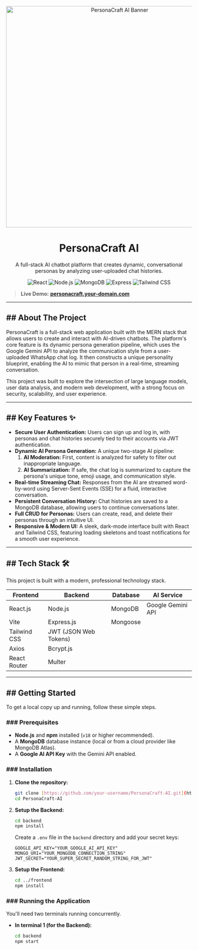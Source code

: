 <div align="center">
  <img src="https://path-to-your-logo-or-banner-image.png" alt="PersonaCraft AI Banner" width="600"/>
  <h1>PersonaCraft AI</h1>
  <p>
    A full-stack AI chatbot platform that creates dynamic, conversational personas by analyzing user-uploaded chat histories.
  </p>
  
  <p>
    <img src="https://img.shields.io/badge/React-20232A?style=for-the-badge&logo=react&logoColor=61DAFB" alt="React"/>
    <img src="https://img.shields.io/badge/Node.js-339933?style=for-the-badge&logo=nodedotjs&logoColor=white" alt="Node.js"/>
    <img src="https://img.shields.io/badge/MongoDB-4EA94B?style=for-the-badge&logo=mongodb&logoColor=white" alt="MongoDB"/>
    <img src="https://img.shields.io/badge/Express.js-000000?style=for-the-badge&logo=express&logoColor=white" alt="Express"/>
    <img src="https://img.shields.io/badge/Tailwind_CSS-38B2AC?style=for-the-badge&logo=tailwindcss&logoColor=white" alt="Tailwind CSS"/>
  </p>
</div>


> **Live Demo:** [**personacraft.your-domain.com**](https://personacraft.your-domain.com)

---
## ## About The Project

PersonaCraft is a full-stack web application built with the MERN stack that allows users to create and interact with AI-driven chatbots. The platform's core feature is its dynamic persona generation pipeline, which uses the Google Gemini API to analyze the communication style from a user-uploaded WhatsApp chat log. It then constructs a unique personality blueprint, enabling the AI to mimic that person in a real-time, streaming conversation.

This project was built to explore the intersection of large language models, user data analysis, and modern web development, with a strong focus on security, scalability, and user experience.

---
## ## Key Features ✨

* **Secure User Authentication:** Users can sign up and log in, with personas and chat histories securely tied to their accounts via JWT authentication.
* **Dynamic AI Persona Generation:** A unique two-stage AI pipeline:
    1.  **AI Moderation:** First, content is analyzed for safety to filter out inappropriate language.
    2.  **AI Summarization:** If safe, the chat log is summarized to capture the persona's unique tone, emoji usage, and communication style.
* **Real-time Streaming Chat:** Responses from the AI are streamed word-by-word using Server-Sent Events (SSE) for a fluid, interactive conversation.
* **Persistent Conversation History:** Chat histories are saved to a MongoDB database, allowing users to continue conversations later.
* **Full CRUD for Personas:** Users can create, read, and delete their personas through an intuitive UI.
* **Responsive & Modern UI:** A sleek, dark-mode interface built with React and Tailwind CSS, featuring loading skeletons and toast notifications for a smooth user experience.

---
## ## Tech Stack 🛠️

This project is built with a modern, professional technology stack.

| Frontend              | Backend                 | Database      | AI Service           |
|-----------------------|-------------------------|---------------|----------------------|
| React.js              | Node.js                 | MongoDB       | Google Gemini API    |
| Vite                  | Express.js              | Mongoose      |                      |
| Tailwind CSS          | JWT (JSON Web Tokens)   |               |                      |
| Axios                 | Bcrypt.js               |               |                      |
| React Router          | Multer                  |               |                      |

---
## ## Getting Started

To get a local copy up and running, follow these simple steps.

### ### Prerequisites
* **Node.js** and **npm** installed (`v18` or higher recommended).
* A **MongoDB** database instance (local or from a cloud provider like MongoDB Atlas).
* A **Google AI API Key** with the Gemini API enabled.

### ### Installation

1.  **Clone the repository:**
    ```sh
    git clone [https://github.com/your-username/PersonaCraft-AI.git](https://github.com/your-username/PersonaCraft-AI.git)
    cd PersonaCraft-AI
    ```
2.  **Setup the Backend:**
    ```sh
    cd backend
    npm install
    ```
    Create a `.env` file in the `backend` directory and add your secret keys:
    ```
    GOOGLE_API_KEY="YOUR_GOOGLE_AI_API_KEY"
    MONGO_URI="YOUR_MONGODB_CONNECTION_STRING"
    JWT_SECRET="YOUR_SUPER_SECRET_RANDOM_STRING_FOR_JWT"
    ```
3.  **Setup the Frontend:**
    ```sh
    cd ../frontend
    npm install
    ```

### ### Running the Application
You'll need two terminals running concurrently.

* **In terminal 1 (for the Backend):**
  ```sh
  cd backend
  npm start